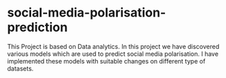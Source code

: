 # social-media-polarisation-prediction
This Project is based on Data analytics. In this project we have discovered various models which are used to predict social media polarisation. I have implemented these models with suitable changes on different type of datasets.
